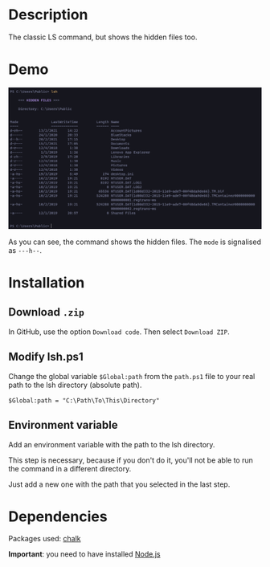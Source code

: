 # Description
The classic LS command, but shows the hidden files too.

# Demo
![demo](./img/Demo.PNG)

As you can see, the command shows the hidden files. The `mode` is signalised as `---h--`.

# Installation

## Download `.zip`
In GitHub, use the option `Download code`. Then select `Download ZIP`.

## Modify lsh.ps1
Change the global variable `$Global:path` from the `path.ps1` file to your real path to the lsh directory (absolute path).
```
$Global:path = "C:\Path\To\This\Directory"
```
## Environment variable
Add an environment variable with the path to the lsh directory.

This step is necessary, because if you don't do it, you'll not be able to run the command in a different directory.

Just add a new one with the path that you selected in the last step.

# Dependencies
Packages used: [chalk](https://www.npmjs.com/package/chalk)

**Important**: you need to have installed [Node.js](https://nodejs.org/en/)